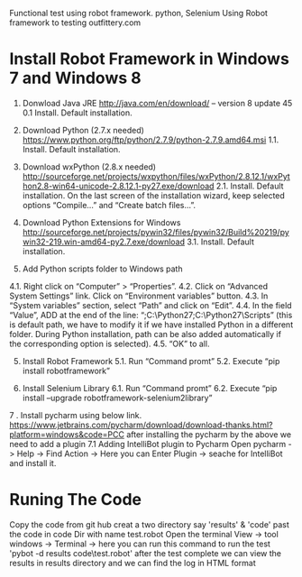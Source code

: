 Functional test using robot framework. python, Selenium
Using Robot framework to testing outfittery.com
# Install Robot Framework in Windows 7 and Windows 8

1.	Donwload Java JRE
http://java.com/en/download/ – version 8 update 45
0.1 Install. Default installation.

1.	Download Python (2.7.x needed)
https://www.python.org/ftp/python/2.7.9/python-2.7.9.amd64.msi 1.1. Install. Default installation.

2.	Download wxPython (2.8.x needed)
http://sourceforge.net/projects/wxpython/files/wxPython/2.8.12.1/wxPython2.8-win64-unicode-2.8.12.1-py27.exe/download
2.1. Install. Default installation. On the last screen of the installation wizard, keep selected options “Compile…” and “Create batch files…”.
3.	Download Python Extensions for Windows
http://sourceforge.net/projects/pywin32/files/pywin32/Build%20219/pywin32-219.win-amd64-py2.7.exe/download 3.1. Install. Default installation.
4.	Add Python scripts folder to Windows path

4.1. Right click on “Computer” > “Properties”. 4.2. Click on “Advanced System Settings” link. Click on “Environment variables” button. 4.3. In “System variables” section, select “Path” and click on “Edit”. 4.4. In the field “Value”, ADD at the end of the line: “;C:\Python27;C:\Python27\Scripts” (this is default path, we have to modify it if we have installed Python in a different folder. During Python installation, path can be also added automatically if the corresponding option is selected). 4.5. “OK” to all.

5.	Install Robot Framework
5.1. Run “Command promt”
5.2. Execute “pip install robotframework”

6.	Install Selenium Library
6.1. Run “Command promt”
6.2. Execute “pip install –upgrade robotframework-selenium2library”

7 . Install pycharm using below link.
https://www.jetbrains.com/pycharm/download/download-thanks.html?platform=windows&code=PCC
after installing the pycharm by the above we need to add a plugin
7.1 Adding IntelliBot plugin to Pycharm
Open pycharm -> Help -> Find Action -> Here you can Enter Plugin -> seache for IntelliBot and install it.

# Runing The Code

Copy the code from git hub creat a two directory say 'results' & 'code' past the code in code Dir with name test.robot
Open the terminal
View -> tool windows -> Terminal -> here you can run this command to run the test 'pybot -d results code\test.robot'
after the test complete we can view the results in results directory and we can find the log in HTML format

